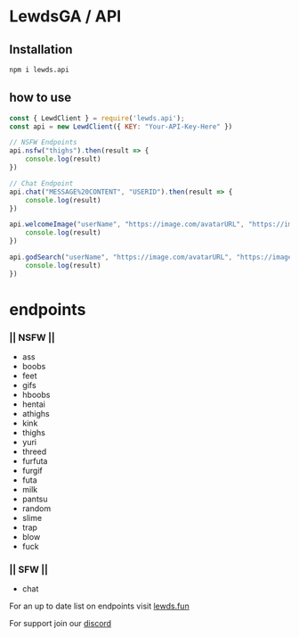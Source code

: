 # LewdsGA / API
## Installation
```bash
npm i lewds.api
```
## how to use
```js
const { LewdClient } = require('lewds.api');
const api = new LewdClient({ KEY: "Your-API-Key-Here" })

// NSFW Endpoints
api.nsfw("thighs").then(result => {
    console.log(result)
})

// Chat Endpoint
api.chat("MESSAGE%20CONTENT", "USERID").then(result => {
    console.log(result)
})

api.welcomeImage("userName", "https://image.com/avatarURL", "https://image.com/BackgroundURL", "#800813").then(result => {
    console.log(result)
})

api.godSearch("userName", "https://image.com/avatarURL", "https://image.com/BackgroundURL", "#800813").then(result => {
    console.log(result)
})
```

# endpoints

### || NSFW  ||

- ass 
- boobs 
- feet 
- gifs 
- hboobs 
- hentai 
- athighs
- kink 
- thighs 
- yuri
- threed
- furfuta
- furgif
- futa
- milk
- pantsu
- random
- slime
- trap
- blow
- fuck

### || SFW  ||
- chat

For an up to date list on endpoints visit [lewds.fun](https://lewds.fun)

For support join our [discord](https://discord.gg/invite/8SKspRB)
